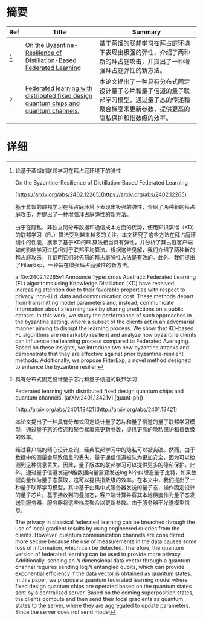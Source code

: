 # 摘要

| Ref | Title | Summary |
| --- | --- | --- |
| [^1] | [On the Byzantine-Resilience of Distillation-Based Federated Learning](https://arxiv.org/abs/2402.12265) | 基于蒸馏的联邦学习在拜占庭环境下表现出极强的弹性，介绍了两种新的拜占庭攻击，并提出了一种增强拜占庭弹性的新方法。 |
| [^2] | [Federated learning with distributed fixed design quantum chips and quantum channels.](http://arxiv.org/abs/2401.13421) | 本论文提出了一种具有分布式固定设计量子芯片和量子信道的量子联邦学习模型，通过量子态的传递和聚合梯度来更新参数，提供更高的隐私保护和指数级的效率。 |

# 详细

[^1]: 论基于蒸馏的联邦学习在拜占庭环境下的弹性

    On the Byzantine-Resilience of Distillation-Based Federated Learning

    [https://arxiv.org/abs/2402.12265](https://arxiv.org/abs/2402.12265)

    基于蒸馏的联邦学习在拜占庭环境下表现出极强的弹性，介绍了两种新的拜占庭攻击，并提出了一种增强拜占庭弹性的新方法。

    

    由于在隐私、非独立同分布数据和通信成本方面的优势，使用知识蒸馏（KD）的联邦学习（FL）算法受到越来越多的关注。本文研究了这些方法在拜占庭环境中的性能，展示了基于KD的FL算法相当具有弹性，并分析了拜占庭客户端如何影响学习过程相对于联邦平均算法。根据这些见解，我们介绍了两种新的拜占庭攻击，并证明它们对先前的拜占庭弹性方法是有效的。此外，我们提出了FilterExp，一种旨在增强拜占庭弹性的新方法。

    arXiv:2402.12265v1 Announce Type: cross  Abstract: Federated Learning (FL) algorithms using Knowledge Distillation (KD) have received increasing attention due to their favorable properties with respect to privacy, non-i.i.d. data and communication cost. These methods depart from transmitting model parameters and, instead, communicate information about a learning task by sharing predictions on a public dataset. In this work, we study the performance of such approaches in the byzantine setting, where a subset of the clients act in an adversarial manner aiming to disrupt the learning process. We show that KD-based FL algorithms are remarkably resilient and analyze how byzantine clients can influence the learning process compared to Federated Averaging. Based on these insights, we introduce two new byzantine attacks and demonstrate that they are effective against prior byzantine-resilient methods. Additionally, we propose FilterExp, a novel method designed to enhance the byzantine resilien
    
[^2]: 具有分布式固定设计量子芯片和量子信道的联邦学习

    Federated learning with distributed fixed design quantum chips and quantum channels. (arXiv:2401.13421v1 [quant-ph])

    [http://arxiv.org/abs/2401.13421](http://arxiv.org/abs/2401.13421)

    本论文提出了一种具有分布式固定设计量子芯片和量子信道的量子联邦学习模型，通过量子态的传递和聚合梯度来更新参数，提供更高的隐私保护和指数级的效率。

    

    经过客户端的精心设计查询，经典联邦学习中的隐私可以被突破。然而，由于数据中的测量会导致信息的丢失，量子通信信道被认为更加安全，因为可以检测到这种信息丢失。因此，量子版本的联邦学习可以提供更多的隐私保护。此外，通过量子信道发送N维数据向量需要发送log N个纠缠态量子比特，如果数据向量作为量子态获取，这可以提供指数级的效率。在本文中，我们提出了一种量子联邦学习模型，其中基于由集中式服务器发送的量子态，操作固定设计的量子芯片。基于接收到的叠加态，客户端计算并将其本地梯度作为量子态发送到服务器，服务器将这些梯度聚合以更新参数。由于服务器不发送模型信息，

    The privacy in classical federated learning can be breached through the use of local gradient results by using engineered queries from the clients. However, quantum communication channels are considered more secure because the use of measurements in the data causes some loss of information, which can be detected. Therefore, the quantum version of federated learning can be used to provide more privacy. Additionally, sending an $N$ dimensional data vector through a quantum channel requires sending $\log N$ entangled qubits, which can provide exponential efficiency if the data vector is obtained as quantum states.  In this paper, we propose a quantum federated learning model where fixed design quantum chips are operated based on the quantum states sent by a centralized server. Based on the coming superposition states, the clients compute and then send their local gradients as quantum states to the server, where they are aggregated to update parameters. Since the server does not send model
    

